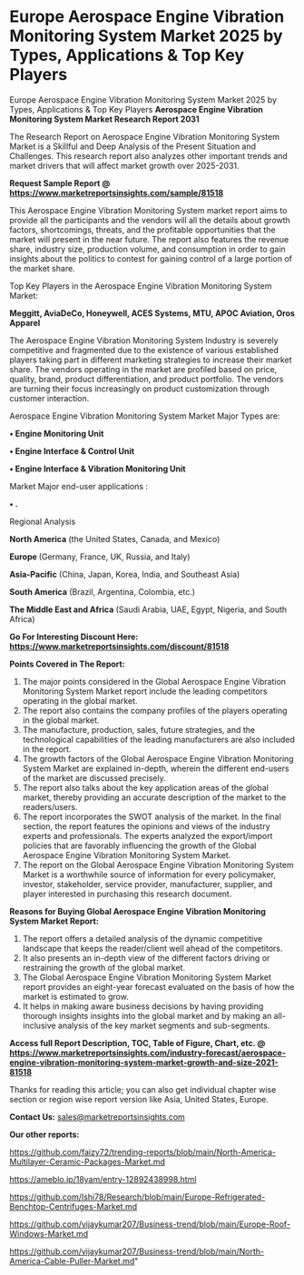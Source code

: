 # Europe Aerospace Engine Vibration Monitoring System Market 2025 by Types, Applications & Top Key Players
Europe Aerospace Engine Vibration Monitoring System Market 2025 by Types, Applications & Top Key Players
<strong>Aerospace Engine Vibration Monitoring System Market Research Report 2031</strong>

The Research Report on Aerospace Engine Vibration Monitoring System Market is a Skillful and Deep Analysis of the Present Situation and Challenges. This research report also analyzes other important trends and market drivers that will affect market growth over 2025-2031.

<strong>Request Sample Report @ <a href=https://www.marketreportsinsights.com/sample/81518>https://www.marketreportsinsights.com/sample/81518</a></strong>

This Aerospace Engine Vibration Monitoring System market report aims to provide all the participants and the vendors will all the details about growth factors, shortcomings, threats, and the profitable opportunities that the market will present in the near future. The report also features the revenue share, industry size, production volume, and consumption in order to gain insights about the politics to contest for gaining control of a large portion of the market share.

Top Key Players in the Aerospace Engine Vibration Monitoring System Market:

<strong>Meggitt, AviaDeCo, Honeywell, ACES Systems, MTU, APOC Aviation, Oros Apparel</strong>

The Aerospace Engine Vibration Monitoring System Industry is severely competitive and fragmented due to the existence of various established players taking part in different marketing strategies to increase their market share. The vendors operating in the market are profiled based on price, quality, brand, product differentiation, and product portfolio. The vendors are turning their focus increasingly on product customization through customer interaction.

Aerospace Engine Vibration Monitoring System Market Major Types are:

<strong>• Engine Monitoring Unit

• Engine Interface & Control Unit

• Engine Interface & Vibration Monitoring Unit</strong>

Market Major end-user applications :

<strong>• .</strong>

Regional Analysis

</u><strong><b>North America</b></strong> (the United States, Canada, and Mexico)

<strong><b>Europe </b></strong>(Germany, France, UK, Russia, and Italy)

<strong><b>Asia-Pacific</b></strong> (China, Japan, Korea, India, and Southeast Asia)

<strong><b>South America</b></strong> (Brazil, Argentina, Colombia, etc.)

<strong><b>The Middle East and Africa</b></strong> (Saudi Arabia, UAE, Egypt, Nigeria, and South Africa)

<strong>Go For Interesting Discount Here: <a href=https://www.marketreportsinsights.com/discount/81518>https://www.marketreportsinsights.com/discount/81518</a></strong>

<strong>Points Covered in The Report:</strong>
<ol>
  <li>The major points considered in the Global Aerospace Engine Vibration Monitoring System Market report include the leading competitors operating in the global market.</li>
  <li>The report also contains the company profiles of the players operating in the global market.</li>
  <li>The manufacture, production, sales, future strategies, and the technological capabilities of the leading manufacturers are also included in the report.</li>
  <li>The growth factors of the Global Aerospace Engine Vibration Monitoring System Market are explained in-depth, wherein the different end-users of the market are discussed precisely.</li>
  <li>The report also talks about the key application areas of the global market, thereby providing an accurate description of the market to the readers/users.</li>
  <li>The report incorporates the SWOT analysis of the market. In the final section, the report features the opinions and views of the industry experts and professionals. The experts analyzed the export/import policies that are favorably influencing the growth of the Global Aerospace Engine Vibration Monitoring System Market.</li>
  <li>The report on the Global Aerospace Engine Vibration Monitoring System Market is a worthwhile source of information for every policymaker, investor, stakeholder, service provider, manufacturer, supplier, and player interested in purchasing this research document.</li>
</ol>
<strong>Reasons for Buying Global Aerospace Engine Vibration Monitoring System Market Report:</strong>

<ol>
  <li>The report offers a detailed analysis of the dynamic competitive landscape that keeps the reader/client well ahead of the competitors.</li>
  <li>It also presents an in-depth view of the different factors driving or restraining the growth of the global market.</li>
  <li>The Global Aerospace Engine Vibration Monitoring System Market report provides an eight-year forecast evaluated on the basis of how the market is estimated to grow.</li>
  <li>It helps in making aware business decisions by having providing thorough insights insights into the global market and by making an all-inclusive analysis of the key market segments and sub-segments.</li>
</ol>
<strong>Access full Report Description, TOC, Table of Figure, Chart, etc. @ <a href=https://www.marketreportsinsights.com/industry-forecast/aerospace-engine-vibration-monitoring-system-market-growth-and-size-2021-81518>https://www.marketreportsinsights.com/industry-forecast/aerospace-engine-vibration-monitoring-system-market-growth-and-size-2021-81518</a></strong>


Thanks for reading this article; you can also get individual chapter wise section or region wise report version like Asia, United States, Europe.

<strong>Contact Us:</strong>
sales@marketreportsinsights.com

<strong>Our other reports:</strong>

<a href=https://github.com/faizy72/trending-reports/blob/main/North-America-Multilayer-Ceramic-Packages-Market.md>https://github.com/faizy72/trending-reports/blob/main/North-America-Multilayer-Ceramic-Packages-Market.md</a>

<a href=https://ameblo.jp/18yam/entry-12892438998.html>https://ameblo.jp/18yam/entry-12892438998.html</a>

<a href=https://github.com/Ishi78/Research/blob/main/Europe-Refrigerated-Benchtop-Centrifuges-Market.md>https://github.com/Ishi78/Research/blob/main/Europe-Refrigerated-Benchtop-Centrifuges-Market.md</a>

<a href=https://github.com/vijaykumar207/Business-trend/blob/main/Europe-Roof-Windows-Market.md>https://github.com/vijaykumar207/Business-trend/blob/main/Europe-Roof-Windows-Market.md</a>

<a href=https://github.com/vijaykumar207/Business-trend/blob/main/North-America-Cable-Puller-Market.md>https://github.com/vijaykumar207/Business-trend/blob/main/North-America-Cable-Puller-Market.md</a>"
